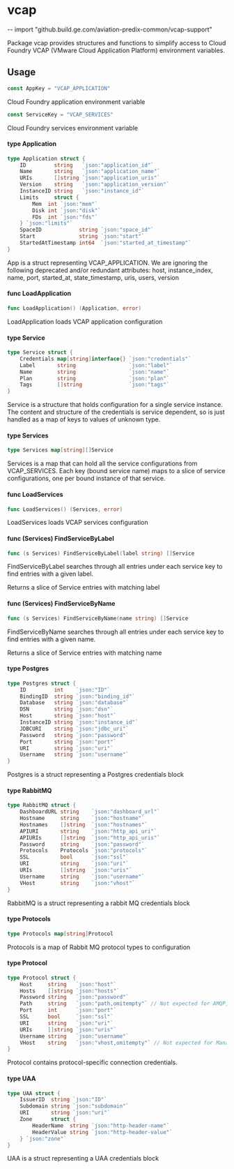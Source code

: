 # vcap
--
    import "github.build.ge.com/aviation-predix-common/vcap-support"

Package vcap provides structures and functions to simplify access to Cloud
Foundry VCAP (VMware Cloud Application Platform) environment variables.

## Usage

```go
const AppKey = "VCAP_APPLICATION"
```
Cloud Foundry application environment variable

```go
const ServiceKey = "VCAP_SERVICES"
```
Cloud Foundry services environment variable

#### type Application

```go
type Application struct {
	ID         string   `json:"application_id"`
	Name       string   `json:"application_name"`
	URIs       []string `json:"application_uris"`
	Version    string   `json:"application_version"`
	InstanceID string   `json:"instance_id"`
	Limits     struct {
		Mem  int `json:"mem"`
		Disk int `json:"disk"`
		FDs  int `json:"fds"`
	} `json:"limits"`
	SpaceID            string `json:"space_id"`
	Start              string `json:"start"`
	StartedAtTimestamp int64  `json:"started_at_timestamp"`
}
```

App is a struct representing VCAP_APPLICATION. We are ignoring the following
deprecated and/or redundant attributes: host, instance_index, name, port,
started_at, state_timestamp, uris, users, version

#### func  LoadApplication

```go
func LoadApplication() (Application, error)
```
LoadApplication loads VCAP application configuration

#### type Service

```go
type Service struct {
	Credentials map[string]interface{} `json:"credentials"`
	Label       string                 `json:"label"`
	Name        string                 `json:"name"`
	Plan        string                 `json:"plan"`
	Tags        []string               `json:"tags"`
}
```

Service is a structure that holds configuration for a single service instance.
The content and structure of the credentials is service dependent, so is just
handled as a map of keys to values of unknown type.

#### type Services

```go
type Services map[string][]Service
```

Services is a map that can hold all the service configurations from
VCAP_SERVICES. Each key (bound service name) maps to a slice of service
configurations, one per bound instance of that service.

#### func  LoadServices

```go
func LoadServices() (Services, error)
```
LoadServices loads VCAP services configuration

#### func (Services) FindServiceByLabel

```go
func (s Services) FindServiceByLabel(label string) []Service
```
FindServiceByLabel searches through all entries under each service key to find
entries with a given label.

Returns a slice of Service entries with matching label

#### func (Services) FindServiceByName

```go
func (s Services) FindServiceByName(name string) []Service
```
FindServiceByName searches through all entries under each service key to find
entries with a given name.

Returns a slice of Service entries with matching name

#### type Postgres

```go
type Postgres struct {
	ID         int    `json:"ID"`
	BindingID  string `json:"binding_id"`
	Database   string `json:"database"`
	DSN        string `json:"dsn"`
	Host       string `json:"host"`
	InstanceID string `json:"instance_id"`
	JDBCURI    string `json:"jdbc_uri"`
	Password   string `json:"password"`
	Port       string `json:"port"`
	URI        string `json:"uri"`
	Username   string `json:"username"`
}
```

Postgres is a struct representing a Postgres credentials block

#### type RabbitMQ

```go
type RabbitMQ struct {
	DashboardURL string    `json:"dashboard_url"`
	Hostname     string    `json:"hostname"`
	Hostnames    []string  `json:"hostnames"`
	APIURI       string    `json:"http_api_uri"`
	APIURIs      []string  `json:"http_api_uris"`
	Password     string    `json:"password"`
	Protocols    Protocols `json:"protocols"`
	SSL          bool      `json:"ssl"`
	URI          string    `json:"uri"`
	URIs         []string  `json:"uris"`
	Username     string    `json:"username"`
	VHost        string    `json:"vhost"`
}
```

RabbitMQ is a struct representing a rabbit MQ credentials block

#### type Protocols

```go
type Protocols map[string]Protocol
```

Protocols is a map of Rabbit MQ protocol types to configuration

#### type Protocol

```go
type Protocol struct {
	Host     string   `json:"host"`
	Hosts    []string `json:"hosts"`
	Password string   `json:"password"`
	Path     string   `json:"path,omitempty"` // Not expected for AMQP, MQTT, STOMP
	Port     int      `json:"port"`
	SSL      bool     `json:"ssl"`
	URI      string   `json:"uri"`
	URIs     []string `json:"uris"`
	Username string   `json:"username"`
	VHost    string   `json:"vhost,omitempty"` // Not expected for Management, MQTT
}
```

Protocol contains protocol-specific connection credentials.

#### type UAA

```go
type UAA struct {
	IssuerID  string `json:"ID"`
	Subdomain string `json:"subdomain"`
	URI       string `json:"uri"`
	Zone      struct {
		HeaderName  string `json:"http-header-name"`
		HeaderValue string `json:"http-header-value"`
	} `json:"zone"`
}
```

UAA is a struct representing a UAA credentials block
